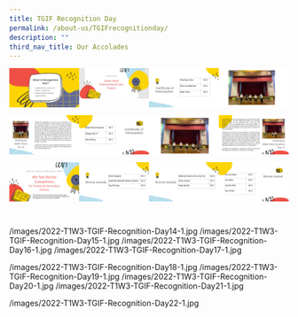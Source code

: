```yaml
---
title: TGIF Recognition Day
permalink: /about-us/TGIFrecognitionday/
description: ""
third_nav_title: Our Accolades
---
```

<p>
<img style="width:25%" src="/images/2022-T1W3-TGIF-Recognition-Day2.jpg" align=left>  
</p> 

<p>
<img style="width:25%" src="/images/2022-T1W3-TGIF-Recognition-Day3.jpg" align=left>  
</p> 

<p>  
<img style="width:25%" src="/images/2022-T1W3-TGIF-Recognition-Day4.jpg" align=left>  
</p> 

<p>
<img style="width:25%" src="/images/2022-T1W3-TGIF-Recognition-Day5.jpg" align=left>  
</p>



<br clear="left">


<p>
<img style="width:25%" src="/images/2022-T1W3-TGIF-Recognition-Day6.jpg" align=left>  
</p> 

<p>
<img style="width:25%" src="/images/2022-T1W3-TGIF-Recognition-Day7.jpg" align=left>  
</p> 

<p>  
<img style="width:25%" src="/images/2022-T1W3-TGIF-Recognition-Day8-1.jpg" align=left>  
</p> 

<p>
<img style="width:25%" src="/images/2022-T1W3-TGIF-Recognition-Day9-1.jpg" align=left>  
</p>

<br clear="left">

<p>
<img style="width:25%" src="/images/2022-T1W3-TGIF-Recognition-Day10-1.jpg" align=left>  
</p> 

<p>
<img style="width:25%" src="/images/2022-T1W3-TGIF-Recognition-Day11-1.jpg" align=left>  
</p> 

<p>  
<img style="width:25%" src="/images/2022-T1W3-TGIF-Recognition-Day12-1.jpg" align=left>  
</p> 

<p>
<img style="width:25%" src="/images/2022-T1W3-TGIF-Recognition-Day13-1.jpg" align=left>  
</p>

<br clear="left">

<p>
<img style="width:25%" src="" align=left>  
</p> 

<p>
<img style="width:25%" src="" align=left>  
</p> 

<p>  
<img style="width:25%" src="" align=left>  
</p> 

<p>
<img style="width:25%" src="" align=left>  
</p>

<br clear="left">








/images/2022-T1W3-TGIF-Recognition-Day14-1.jpg
/images/2022-T1W3-TGIF-Recognition-Day15-1.jpg
/images/2022-T1W3-TGIF-Recognition-Day16-1.jpg
/images/2022-T1W3-TGIF-Recognition-Day17-1.jpg

/images/2022-T1W3-TGIF-Recognition-Day18-1.jpg
/images/2022-T1W3-TGIF-Recognition-Day19-1.jpg
/images/2022-T1W3-TGIF-Recognition-Day20-1.jpg
/images/2022-T1W3-TGIF-Recognition-Day21-1.jpg

/images/2022-T1W3-TGIF-Recognition-Day22-1.jpg